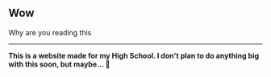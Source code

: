 ## Wow
Why are you reading this

---
**This is a website made for my High School. I don't plan to do anything big with this soon, but maybe... :eyes:**
